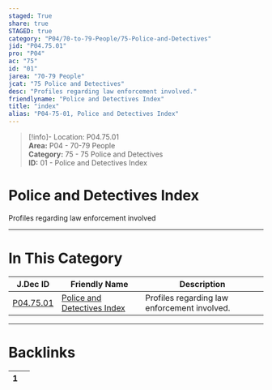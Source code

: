 ```yaml
---  
staged: True  
share: true  
STAGED: true  
category: "P04/70-to-79-People/75-Police-and-Detectives"  
jid: "P04.75.01"  
pro: "P04"  
ac: "75"  
id: "01"  
jarea: "70-79 People"  
jcat: "75 Police and Detectives"  
desc: "Profiles regarding law enforcement involved."  
friendlyname: "Police and Detectives Index"  
title: "index"  
alias: "P04-75-01, Police and Detectives Index"  
---  
```

>[!info]- Location: P04.75.01  
>**Area:** P04 - 70-79 People  
>**Category:** 75 - 75 Police and Detectives  
>**ID:** 01 - Police and Detectives Index  
  
# Police and Detectives Index  
  
Profiles regarding law enforcement involved  
   
  
  
---  
# In This Category  
  
| J.Dec ID                                                                                        | Friendly Name                                                                                                     | Description                                  |  
| ----------------------------------------------------------------------------------------------- | ----------------------------------------------------------------------------------------------------------------- | -------------------------------------------- |  
| [P04.75.01](index.md) | [Police and Detectives Index](index.md) | Profiles regarding law enforcement involved. |  
  
  
---  
# Backlinks  
<div><table class="dataview table-view-table"><thead class="table-view-thead"><tr class="table-view-tr-header"><th class="table-view-th"><span></span><span class="dataview small-text">1</span></th><th class="table-view-th"><span></span></th></tr></thead><tbody class="table-view-tbody"></tbody></table></div>